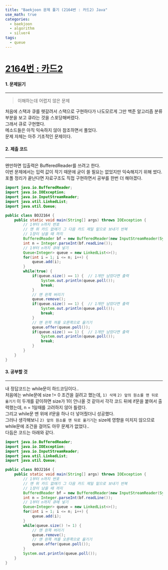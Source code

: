 ```yaml
---
title: "Baekjoon 문제 풀기 (2164번 : 카드2) Java"
use_math: true
categories:
  - baekjoon
  - algorithm
  - silver4
tags:
  - queue
---
```



# [2164번 : 카드2](https://www.acmicpc.net/problem/2164)



#### 1. 문제읽기
---

> 이해하는데 어렵지 않은 문제  

처음에 스택과 큐를 헷갈려서 스택으로 구현하다가 나도모르게 그만 백준 알고리즘 분류 부분을 보고 큐라는 것을 스포당해버렸다.  
그래서 큐로 구현했다.  
메소드들은 아직 익숙하지 않아 참조하면서 풀었다.  
문제 자체는 아주 기초적인 문제이다.  



#### 2. 제출 코드 
---

왠만하면 입출력은 BufferedReader를 쓰려고 한다.  
이번 문제에서는 입력 값이 작기 때문에 굳이 쓸 필요는 없었지만 익숙해지기 위해 썼다.  
포폴 정리가 끝난다면 자료구조도 직접 구현하면서 공부를 한번 더 해야겠다.  


```java
import java.io.BufferedReader;
import java.io.IOException;
import java.io.InputStreamReader;
import java.util.LinkedList;
import java.util.Queue;

public class BOJ2164 {
    public static void main(String[] args) throws IOException {
        // 1부터 n까지 번호
        // 맨 위 카드 없애기 그 다음 카드 제일 밑으로 보내기 반복
        // 1장이 남을 때 까지
        BufferedReader bf = new BufferedReader(new InputStreamReader(System.in));
        int n = Integer.parseInt(bf.readLine());
        // 1부터 n까지 큐에 넣기
        Queue<Integer> queue = new LinkedList<>();
        for(int i = 1; i <= n; i++) {
            queue.add(i);
        }
        while(true) {
            if(queue.size() == 1) {  // 1개만 남았다면 출력
                System.out.println(queue.poll());
                break;
            }
            // 맨 왼쪽 버리기
            queue.remove();
            if(queue.size() == 1) {  // 1개만 남았다면 출력
                System.out.println(queue.poll());
                break;
            }
            // 맨 왼쪽 꺼를 오른쪽으로 옮기기
            queue.offer(queue.poll());
            if(queue.size() == 1) {  // 1개만 남았다면 출력
                System.out.println(queue.poll());
                break;
            }
        }
    }
}

```




#### 3. 공부할 것
---

내 정답코드는 while문이 하드코딩이다..  
처음에는 while문에 size != 0 조건을 걸려고 했는데, `1) 삭제` `2) 앞의 원소를 맨 뒤로 옮기기` 이 두개를 같이하면 size가 1이 안나올 것 같아서 각각 코드 뒤에 if문을 붙여서 출력했는데, n = 1일때를 고려하지 않아 틀렸다.  
그리고 while문 맨 위에 if문을 하나 더 넣어줬더니 성공했다.  
그러나 생각해보니 `2) 앞의 원소를 맨 뒤로 옮기기`는 size에 영향을 미치지 않으므로 while문에 조건을 걸어도 아무 문제가 없었다..  
다듬은 코드는 아래와 같다.  


```java
import java.io.BufferedReader;
import java.io.IOException;
import java.io.InputStreamReader;
import java.util.LinkedList;
import java.util.Queue;

public class BOJ2164 {
    public static void main(String[] args) throws IOException {
        // 1부터 n까지 번호
        // 맨 위 카드 없애기 그 다음 카드 제일 밑으로 보내기 반복
        // 1장이 남을 때 까지
        BufferedReader bf = new BufferedReader(new InputStreamReader(System.in));
        int n = Integer.parseInt(bf.readLine());
        // 1부터 n까지 큐에 넣기
        Queue<Integer> queue = new LinkedList<>();
        for(int i = 1; i <= n; i++) {
            queue.add(i);
        }
        while(queue.size() != 1) {
            // 맨 왼쪽 버리기
            queue.remove();
            // 맨 왼쪽 꺼를 오른쪽으로 옮기기
            queue.offer(queue.poll());
        }
        System.out.println(queue.poll());
    }
}

```

